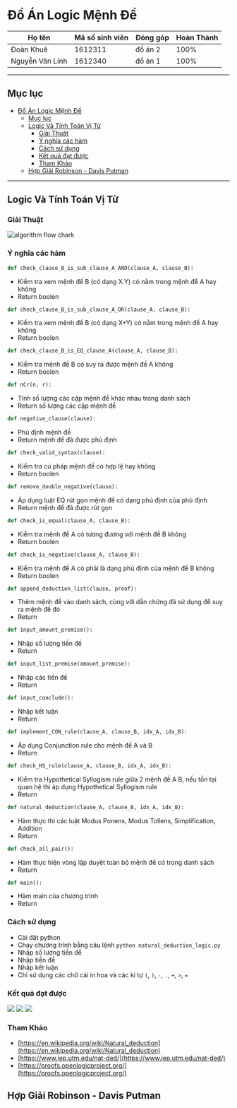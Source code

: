 # Đồ  Án Logic Mệnh Đề

Họ tên          | Mã số sinh viên | Đóng góp | Hoàn Thành
--              |              -- | --       |--
Đoàn Khuê       |         1612311 | đồ án 2  |100%
Nguyễn Văn Linh |         1612340 | đồ án 1  |100%

---
## Mục lục

- [Đồ Án Logic Mệnh Đề](#%C4%91%E1%BB%93-%C3%A1n-logic-m%E1%BB%87nh-%C4%91%E1%BB%81)
  - [Mục lục](#m%E1%BB%A5c-l%E1%BB%A5c)
  - [Logic Và Tính Toán Vị Từ](#logic-v%C3%A0-t%C3%ADnh-to%C3%A1n-v%E1%BB%8B-t%E1%BB%AB)
    - [Giải Thuật](#gi%E1%BA%A3i-thu%E1%BA%ADt)
    - [Ý nghĩa các hàm](#%C3%BD-ngh%C4%A9a-c%C3%A1c-h%C3%A0m)
    - [Cách sử dụng](#c%C3%A1ch-s%E1%BB%AD-d%E1%BB%A5ng)
    - [Kết quả đạt được](#k%E1%BA%BFt-qu%E1%BA%A3-%C4%91%E1%BA%A1t-%C4%91%C6%B0%E1%BB%A3c)
    - [Tham Khảo](#tham-kh%E1%BA%A3o)
  - [Hợp Giải Robinson - Davis Putman](#h%E1%BB%A3p-gi%E1%BA%A3i-robinson---davis-putman)

---
## Logic Và Tính Toán Vị Từ

### Giải Thuật

![algorithm flow chark](resources/logic_and_predicate/algorithm_flowchart.png)

### Ý nghĩa các hàm

```python
def check_clause_B_is_sub_clause_A_AND(clause_A, clause_B):
```
* Kiểm tra xem mệnh đề B (có dạng X.Y) có nằm trong mệnh đề A hay không
* Return boolen 

```python
def check_clause_B_is_sub_clause_A_OR(clause_A, clause_B):
```
* Kiểm tra xem mệnh đề B (có dạng X+Y) có nằm trong mệnh đề A hay không
* Return boolen 

```python
def check_clause_B_is_EQ_clause_A(clause_A, clause_B):
```
* Kiểm tra mệnh đề B có suy ra được mệnh đề A không
* Return boolen

```python
def nCr(n, r):
```
* Tính số lượng các cặp mệnh đề khác nhau trong danh sách
* Return số lượng các cặp mệnh đề 

```python
def negative_clause(clause):
```
* Phủ định mệnh đề
* Return mệnh đề đã được phủ định

```python
def check_valid_syntax(clause):
```
* Kiểm tra cú pháp mệnh đề có hợp lệ hay không
* Return boolen

```python
def remove_double_negative(clause):
```
*  Áp dụng luật EQ rút gọn mệnh đề có dạng phủ định của phủ định
*  Return mệnh đề đã được rút gọn

```python
def check_is_equal(clause_A, clause_B):
```
* Kiểm tra mệnh đề A có tương đương với mệnh đề B không
* Return boolen

```python
def check_is_negative(clause_A, clause_B):
```
* Kiểm tra mệnh đề A có phải là dạng phủ định của mệnh đề B không
* Return boolen

```python
def append_deduction_list(clause, proof):
```
* Thêm mệnh đề vào danh sách, cùng với dẫn chứng đã sử dụng để suy ra mệnh đề đó
* Return 

```python
def input_amount_premise():
```
* Nhập số lượng tiền đề
* Return

```python
def input_list_premise(amount_premise):
```
* Nhập các tiền đề
* Return

```python
def input_conclude():
```
* Nhập kết luận
* Return

```python
def implement_CON_rule(clause_A, clause_B, idx_A, idx_B):
```
* Áp dụng Conjunction rule cho mệnh đề  A và B 
* Return

```python
def check_HS_rule(clause_A, clause_B, idx_A, idx_B):
```
* Kiểm tra Hypothetical Syllogism rule giữa 2 mệnh đề A B, nếu tồn tại quan hệ thì áp dụng Hypothetical Syllogism rule
* Return 

```python
def natural_deduction(clause_A, clause_B, idx_A, idx_B):
```
* Hàm thực thi các luật Modus Ponens, Modus Tollens, Simplification, Addition
* Return

```python
def check_all_pair():
```
* Hàm thực hiện vòng lặp duyệt toàn bộ mệnh đề có trong danh sách
* Return

```python
def main():
```
* Hàm main của chương trình
* Return


### Cách sử dụng

* Cài đặt python
* Chạy chương trình bằng câu lệnh `python natural_deduction_logic.py`
* Nhập số lượng tiền đề
* Nhập tiền đề
* Nhập kết luận
* Chỉ sử dụng các chữ cái in hoa và các kí tự `(`, `)`, `-`, `.`, `+`, `>`, `=`

### Kết quả đạt được

![](resources/logic_and_predicate/demo_result_1.png)
![](resources/logic_and_predicate/demo_result_2.png)
![](resources/logic_and_predicate/demo_result_3.png)

### Tham Khảo

* [https://en.wikipedia.org/wiki/Natural_deduction](https://en.wikipedia.org/wiki/Natural_deduction)
* [https://www.iep.utm.edu/nat-ded/](https://www.iep.utm.edu/nat-ded/)
* [https://proofs.openlogicproject.org/](https://proofs.openlogicproject.org/)

## Hợp Giải Robinson - Davis Putman
